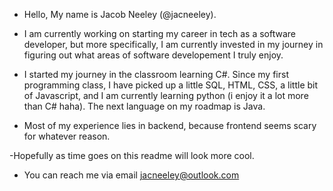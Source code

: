 - Hello, My name is Jacob Neeley (@jacneeley).
- I am currently working on starting my career in tech as a software developer, but more specifically, I am currently invested in my journey in figuring out what areas of software developement I truly enjoy.

- I started my journey in the classroom learning C#. Since my first programming class, I have picked up a little SQL, HTML, CSS, a little bit of Javascript, and I am currently learning python (i enjoy it a lot more than C# haha). The next language on my roadmap is Java. 

- Most of my experience lies in backend, because frontend seems scary for whatever reason. 

-Hopefully as time goes on this readme will look more cool.

- You can reach me via email jacneeley@outlook.com


